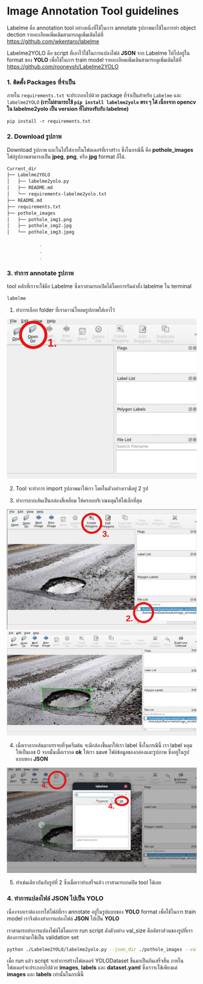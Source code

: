 # Image Annotation Tool guidelines

Labelme คือ annotation tool อย่างหนึ่งที่ใช้ในการ annotate รูปภาพมาใช้ในการทำ object dection 
รายละเอียดเพิ่มเติมสามารถดูเพิ่มเติมได้ที่  https://github.com/wkentaro/labelme

Labelme2YOLO คือ script ที่เอาไว้ใช้ในการแปลงไฟล์ **JSON** จาก Labelme ให้ไปอยู่ใน format ของ **YOLO** เพื่อใช้ในการ train model
รายละเอียดเพิ่มเติมสามารถดูเพิ่มเติมได้ที่  https://github.com/rooneysh/Labelme2YOLO


### 1. ติดตั้ง Packages ที่จำเป็น

ภายใน `requirements.txt` จะประกอบไปด้วย package ที่จำเป็นสำหรับ `Labelme` และ `labelme2YOLO` 
**(เราไม่สามารถใช้ `pip install labelme2yolo` ตรง ๆ ได้ เนื่องจาก opencv ใน labelme2yolo เป็น version ที่ไม่รองรับกับ labelme)**

`pip install -r requirements.txt`

### 2. Download รูปภาพ
Download รูปภาพ และในไปใส่ภายในโฟลเดอร์ที่เราสร้าง ซึ่งในกรณีนี้ คือ **pothole_images** 
ไฟล์รูปภาพสามารถเป็น **jpeg**, **png**, หรือ **jpg** format ก็ได้.
```bash
Current_dir
├── Labelme2YOLO
│   ├── labelme2yolo.py
│   ├── README.md
│   └── requirements-labelme2yolo.txt
├── README.md
├── requirements.txt
├── pothole_images
│   ├── pothole_img1.png
│   ├── pothole_img2.jpg
│   └── pothole_img3.jpeg

            .
            .
            .
``` 
### 3. ทำการ annotate รูปภาพ 
tool หลักที่เราจะใช้คือ Labelme ซึ่งเราสามารถเปิดได้โดยการรันคำสั่ง labelme ใน terminal
```bash
labelme 
```
1. ทำการเลือก folder ที่เราดาวน์โหลดรูปภาพใส่เอาไว้

<img src="./_imgs/guide_1.png">


2. Tool จะทำการ import รูปภาพมาให้เรา โดยในตัวอย่างเรามีอยู่ 2 รูป

3. ทำการลากเส้นเป็นกล่องสี่เหลี่ยม ให้ครอบบริเวณหลุมให้ได้เล็กที่สุด 

<img src="./_imgs/guide_2-3.png">

<img src="./_imgs/guide_3.png">

4. เมื่อเราลากเส้นมาบรรจบที่จุดเริ่มต้น จะมีกล้องขึ้นมาให้เรา label ซึ่งในกรณีนี้ เรา label หลุมให้เป็นเลข 0 จากนั้นเมื่อเรากด **ok** ให้เรา save ไฟล์ข้อมูลของกล่องและรูปภาพ ซึ่งอยู่ในรูปแบบของ **JSON**

<img src="./_imgs/guide_4.png">

5. ทำเช่นเดียวกันกับรูปที่ 2 ซึ่งเมื่อเราทำเสร็จแล้ว เราสามารถกดปิด tool ได้เลย

### 4. ทำการแปลงไฟล์ JSON ไปเป็น YOLO
เนื่องจากเราต้องการให้ไฟล์ที่เรา annotate อยู่ในรูปแบบของ **YOLO** format เพื่อใช้ในการ train model เราจึงต้องทำการแปลงไฟล์ **JSON** ไปเป็น **YOLO** 

เราสามารถทำการแปลงไฟล์ได้โดยการ run script ดังตัวอย่าง val_size คืออัตราส่วนของรูปที่เราต้องการนำมาใช้เป็น validation set
```bash
python ./Labelme2YOLO/labelme2yolo.py --json_dir ./pothole_images --val_size 0.2
```
เมื่อ run แล้ว script จะทำการสร้างโฟลเดอร์ YOLODataset ขึ้นมาเป็นอันเสร็จสิ้น
 ภายในโฟลเดอร์จะประกอบไปด้วย **images**, **labels** และ **dataset.yaml** ซึ่งเราจะใช้เพียงแค่ **images** และ **labels** เท่านั้นในกรณีนี้



